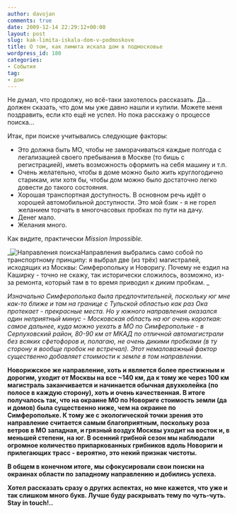 ```yaml
---
author: davojan
comments: true
date: 2009-12-14 22:29:12+00:00
layout: post
slug: kak-limita-iskala-dom-v-podmoskove
title: О том, как лимита искала дом в подмосковье
wordpress_id: 180
categories:
- События
tag:
- дом
---
```


Не думал, что продолжу, но всё-таки захотелось рассказать. Да... должен сказать, что дом мы уже давно нашли и купили. Можете меня поздравить,
если кто ещё не успел. Но пока расскажу о процессе поиска...

Итак, при поиске учитывались следующие факторы:

  * Это должна быть МО, чтобы не заморачиваться каждые полгода с легализацией своего пребывания в Москве (то бишь с регистрацией), иметь
    возможность оформить на себя машину и т.п.
  * Очень желательно, чтобы в доме можно было жить круглогодично старикам, или хотя бы, чтобы дом можно было достаточно легко довести до
    такого состояния.
  * Хорошая транспортная доступность. В основном речь идёт о хорошей автомобильной доступности. Это мой бзик - я не горел желанием торчать в многочасовых пробках по пути на дачу.
  * Денег мало.
  * Желания много.


Как видите, практически _Mission Impossible.<!-- more -->_

_![Направления поиска](http://davojan.ru/wp-content/uploads/2009/12/search-directions.png)Направления выбрались само собой по транспортному принципу: я выбрал две (из трёх) магистралей, исходящих из Москвы: Симферопольку и Новоригу. Почему не ездил на Каширку - точно не скажу, так исторически сложилось, возможно, из-за ремонта, который там в то время приводил к диким пробкам. _

_Изначально Симферополька была предпочтительней, поскольку юг мне как-то ближе и там на границе с Тульской областью как раз Ока протекает - прекрасные места. Но у южного направления оказался один неприятный минус - Московская область на юг очень короткая: самое дальнее, куда можно уехать в МО по Симферопольке - в Серпуховский район, 80-90 км от МКАД по отличной автомагистрали без всяких сфетофоров и, полагаю, не очень дикими пробками (в ту сторону я вообще пробок не встречал). Этот немаловажный фактор существенно добавляет стоимости к земле в том направлении._

__Новорижское же направление, хоть и является более престижным и дорогим, уходит от Москвы на все ~140 км, да к тому же через 100 км магистраль заканчивается и начинается обычная двухколейка (по полосе в каждую сторону), хоть и очень качественная. В итоге получалось так, что на окраине МО по Новориге стоимость земли (да и домов) была существенно ниже, чем на окраине по Симферопольке. К тому же с экологической точки зрения это направление считается самым благоприятным, поскольку роза ветров в МО западная, и грязный воздух Москвы уходит на восток и, в меньшей степени, на юг. В осенний грибной сезон мы наблюдали огромное количество припаркованных грибников вдоль Новориги и прилегающих трасс - вероятно, это некий признак чистоты.__

__В общем в конечном итоге, мы сфокусировали свои поиски на окраинах области по западному направлению и добились успеха.__

__Хотел рассказать сразу о других аспектах, но мне кажется, что уже и так слишком много букв. Лучше буду раскрывать тему по чуть-чуть. Stay in touch!..__
